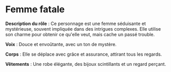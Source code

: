 # Femme fatale

**Description du rôle** : Ce personnage est une femme séduisante et mystérieuse, souvent impliquée dans des intrigues complexes. Elle utilise son charme pour obtenir ce qu'elle veut, mais cache un passé trouble.

**Voix** : Douce et envoûtante, avec un ton de mystère.

**Corps** : Elle se déplace avec grâce et assurance, attirant tous les regards.

**Vêtements** : Une robe élégante, des bijoux scintillants et un regard perçant.

